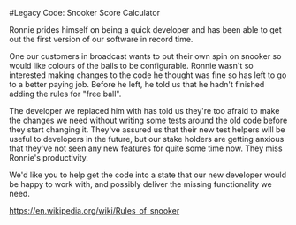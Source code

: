 #Legacy Code: Snooker Score Calculator

Ronnie prides himself on being a quick developer and has been able to get out the first version 
of our software in record time. 

One our customers in broadcast wants to put their own spin on snooker so would like
colours of the balls to be configurable. Ronnie wasn't so interested making changes to the code
he thought was fine so has left to go to a better paying job. Before he left, 
he told us that he hadn't finished adding the rules for "free ball".

The developer we replaced him with has told us they're too afraid to make the changes we need without 
writing some tests around the old code before they start changing it. They've assured
us that their new test helpers will be useful to developers in the future, but our stake
holders are getting anxious that they've not seen any new features for quite some time now. They miss Ronnie's productivity.


We'd like you to help get the code into a state that our new developer would be happy to work with, and 
possibly deliver the missing functionality we need.

https://en.wikipedia.org/wiki/Rules_of_snooker